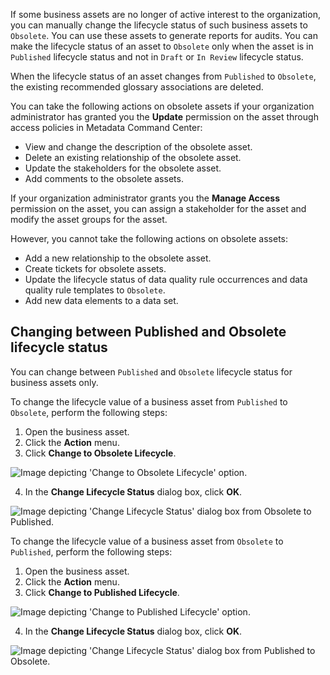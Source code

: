 If some business assets are no longer of active interest to the organization, you can manually change the lifecycle status of such business assets to `Obsolete`. You can use these assets to generate reports for audits. You can make the lifecycle status of an asset to `Obsolete` only when the asset is in `Published` lifecycle status and not in `Draft` or `In Review` lifecycle status.

When the lifecycle status of an asset changes from `Published` to `Obsolete`, the existing recommended glossary associations are deleted.

You can take the following actions on obsolete assets if your organization administrator has granted you the **Update** permission on the asset through access policies in Metadata Command Center:

* View and change the description of the obsolete asset.
* Delete an existing relationship of the obsolete asset.
* Update the stakeholders for the obsolete asset.
* Add comments to the obsolete assets.

If your organization administrator grants you the **Manage Access** permission on the asset, you can assign a stakeholder for the asset and modify the asset groups for the asset.

However, you cannot take the following actions on obsolete assets:

* Add a new relationship to the obsolete asset.
* Create tickets for obsolete assets.
* Update the lifecycle status of data quality rule occurrences and data quality rule templates to `Obsolete`.
* Add new data elements to a data set.

## Changing between Published and Obsolete lifecycle status

You can change between `Published` and `Obsolete` lifecycle status for business assets only.

To change the lifecycle value of a business asset from `Published` to `Obsolete`, perform the following steps:

1. Open the business asset.
2. Click the **Action** menu.
3. Click **Change to Obsolete Lifecycle**.

![Image depicting 'Change to Obsolete Lifecycle' option.](https://onlinehelp.informatica.com/iics/prod/dgc/en/ad-asset-management/images/GUID-4015D030-A0AD-4BAE-A1BB-4A884FF58D41-low.jpg)

4. In the **Change Lifecycle Status** dialog box, click **OK**.

![Image depicting 'Change Lifecycle Status' dialog box from Obsolete to Published.](https://onlinehelp.informatica.com/iics/prod/dgc/en/ad-asset-management/images/GUID-83C0E207-41FB-4C46-BEA3-E05ADF927186-low.png)

To change the lifecycle value of a business asset from `Obsolete` to `Published`, perform the following steps:

1. Open the business asset.
2. Click the **Action** menu.
3. Click **Change to Published Lifecycle**.

![Image depicting 'Change to Published Lifecycle' option.](https://onlinehelp.informatica.com/iics/prod/dgc/en/ad-asset-management/images/GUID-D68AB3CE-6A52-4792-811C-6B3040EF104E-low.jpg)

4. In the **Change Lifecycle Status** dialog box, click **OK**.

![Image depicting 'Change Lifecycle Status' dialog box from Published to Obsolete.](https://onlinehelp.informatica.com/iics/prod/dgc/en/ad-asset-management/images/GUID-F0430317-CFA2-4E35-B149-BE0C517FC561-low.png)
